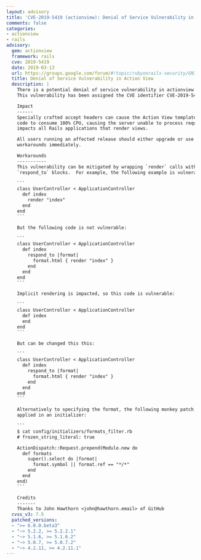```yaml
---
layout: advisory
title: 'CVE-2019-5419 (actionview): Denial of Service Vulnerability in Action View'
comments: false
categories:
- actionview
- rails
advisory:
  gem: actionview
  framework: rails
  cve: 2019-5419
  date: 2019-03-13
  url: https://groups.google.com/forum/#!topic/rubyonrails-security/GN7w9fFAQeI
  title: Denial of Service Vulnerability in Action View
  description: |
    There is a potential denial of service vulnerability in actionview.
    This vulnerability has been assigned the CVE identifier CVE-2019-5419.

    Impact
    ------
    Specially crafted accept headers can cause the Action View template location
    code to consume 100% CPU, causing the server unable to process requests.  This
    impacts all Rails applications that render views.

    All users running an affected release should either upgrade or use one of the
    workarounds immediately.

    Workarounds
    -----------
    This vulnerability can be mitigated by wrapping `render` calls with
    `respond_to` blocks.  For example, the following example is vulnerable:

    ```
    class UserController < ApplicationController
      def index
        render "index"
      end
    end
    ```

    But the following code is not vulnerable:

    ```
    class UserController < ApplicationController
      def index
        respond_to |format|
          format.html { render "index" }
        end
      end
    end
    ```

    Implicit rendering is impacted, so this code is vulnerable:

    ```
    class UserController < ApplicationController
      def index
      end
    end
    ```

    But can be changed this this:

    ```
    class UserController < ApplicationController
      def index
        respond_to |format|
          format.html { render "index" }
        end
      end
    end
    ```

    Alternatively to specifying the format, the following monkey patch can be
    applied in an initializer:

    ```
    $ cat config/initializers/formats_filter.rb
    # frozen_string_literal: true

    ActionDispatch::Request.prepend(Module.new do
      def formats
        super().select do |format|
          format.symbol || format.ref == "*/*"
        end
      end
    end)
    ```

    Credits
    -------
    Thanks to John Hawthorn <john@hawthorn.email> of GitHub
  cvss_v3: 7.5
  patched_versions:
  - ">= 6.0.0.beta3"
  - "~> 5.2.2, >= 5.2.2.1"
  - "~> 5.1.6, >= 5.1.6.2"
  - "~> 5.0.7, >= 5.0.7.2"
  - "~> 4.2.11, >= 4.2.11.1"
---
```

